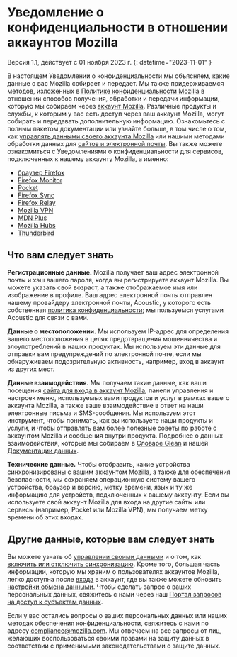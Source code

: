 ﻿# Уведомление о конфиденциальности в отношении аккаунтов Mozilla 

Версия 1.1, действует с 01 ноября 2023 г.
{: datetime="2023-11-01" }

В настоящем Уведомлении о конфиденциальности мы объясняем, какие данные о вас Mozilla собирает и передает. Мы также придерживаемся методов, изложенных в [Политике конфиденциальности Mozilla](https://www.mozilla.org/privacy/) в отношении способов получения, обработки и передачи информации, которую мы собираем через [аккаунт Mozilla](https://accounts.firefox.com/). Различные продукты и службы, к которым у вас есть доступ через ваш аккаунт Mozilla, могут собирать и передавать дополнительную информацию. Ознакомьтесь с полным пакетом документации или узнайте больше, в том числе о том, как [управлять данными своего аккаунта Mozilla](https://support.mozilla.org/kb/firefox-accounts-managing-account-data) или нашими методами обработки данных для [сайтов и электронной почты](https://www.mozilla.org/privacy/websites/). Вы также можете ознакомиться с Уведомлениями о конфиденциальности для сервисов, подключенных к нашему аккаунту Mozilla, а именно:

- [браузер Firefox](https://www.mozilla.org/privacy/firefox/)
- [Firefox Monitor](https://www.mozilla.org/privacy/firefox-monitor)
- [Pocket](https://getpocket.com/privacy/)
- [Firefox Sync](https://www.mozilla.org/privacy/firefox/#sync)
- [Firefox Relay](https://www.mozilla.org/privacy/firefox-relay/)
- [Mozilla VPN](https://www.mozilla.org/privacy/mozilla-vpn/)
- [MDN Plus](https://www.mozilla.org/privacy/mdn-plus/)
- [Mozilla Hubs](https://www.mozilla.org/privacy/hubs/)
- [Thunderbird](https://www.mozilla.org/privacy/thunderbird/)

## Что вам следует знать

__Регистрационные данные.__ Mozilla получает ваш адрес электронной почты и хэш вашего пароля, когда вы регистрируете аккаунт Mozilla. Вы можете указать свой возраст, а также отображаемое имя или изображение в профиле. Ваш адрес электронной почты отправлен нашему провайдеру электронной почты, Acoustic, у которого есть собственная [политика конфиденциальности](https://acoustic.com/privacy-notice/); мы пользуемся услугами Acoustic для связи с вами.

__Данные о местоположении.__ Мы используем IP-адрес для определения вашего местоположения в целях предотвращения мошенничества и злоупотреблений в наших продуктах. Мы используем эти данные для отправки вам предупреждений по электронной почте, если мы обнаруживаем подозрительную активность, например, вход в аккаунт из других мест. 

__Данные взаимодействия.__ Мы получаем такие данные, как ваши посещения [сайта для входа в аккаунт Mozilla](https://accounts.firefox.com/), панели управления и настроек меню, используемых вами продуктов и услуг в рамках вашего аккаунта Mozilla, а также ваше взаимодействие в ответ на наши электронные письма и SMS-сообщения. Мы используем этот инструмент, чтобы понимать, как вы используете наши продукты и услуги, и чтобы отправлять вам более полезные советы по работе с аккаунтом Mozilla и сообщения внутри продукта. Подробнее о данных взаимодействия, которые мы собираем в  [Словаре Glean](https://dictionary.telemetry.mozilla.org/apps/accounts_frontend) и нашей [Документации данных](https://docs.telemetry.mozilla.org/datasets/fxa).

__Технические данные.__ Чтобы отобразить, какие устройства синхронизированы с вашим аккаунтом Mozilla, а также для обеспечения безопасности, мы сохраняем операционную систему вашего устройства, браузер и версию, метку времени, язык и ту же информацию для устройств, подключенных к вашему аккаунту. Если вы используете свой аккаунт Mozilla для входа на другие сайты или сервисы (например, Pocket или Mozilla VPN), мы получаем метку времени об этих входах.

## Другие данные, которые вам следует знать

Вы можете узнать об [управлении своими данными](https://support.mozilla.org/kb/firefox-accounts-managing-account-data) и о том, как [включить или отключить синхронизацию](https://support.mozilla.org/kb/how-do-i-set-sync-my-computer). Кроме того, большая часть информации, которую мы храним о пользователях аккаунтов Mozilla, легко доступна после [входа](https://accounts.firefox.com/signin) в аккаунт, где вы также можете обновить [настройки обмена данными](https://accounts.firefox.com/settings/). Чтобы сделать запрос о ваших персональных данных, свяжитесь с нами через наш [Портал запросов на доступ к субъектам данных](https://privacyportal.onetrust.com/webform/1350748f-7139-405c-8188-22740b3b5587/4ba08202-2ede-4934-a89e-f0b0870f95f0).

Если у вас остались вопросы о ваших персональных данных или наших методах обеспечения конфиденциальности, свяжитесь с нами по адресу compliance@mozilla.com. Мы отвечаем на все запросы от лиц, желающих воспользоваться своими правами на защиту данных в соответствии с применимыми законодательствами о защите данных.
